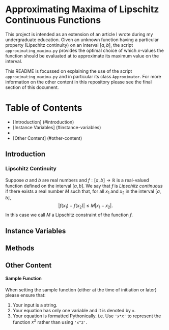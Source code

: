# Approximating Maxima of Lipschitz Continuous Functions

This project is intended as an extension of an article I wrote during my undergraduate education. Given an unknown function having a particular property (Lipschitz continuity) on an interval $[a,b]$, the script `approximating_maxima.py` provides the optimal choice of which $x$-values the function should be evaluated at to approximate its maximum value on the interval.

This README is focussed on explaining the use of the script `approximating_maxima.py` and in particular its class `Approximator`. For more information on the other content in this repository please see the final section of this document.

# Table of Contents
- [Introduction] (#introduction)
- [Instance Variables] (#instance-variables)
- 
- [Other Content] (#other-content)

## Introduction

### Lipschitz Continuity
Suppose $a$ and $b$ are real numbers and $f:[a,b]\to\mathbb{R}$ is a real-valued function defined on the interval $[a,b]$. We say that $f$ is *Lipschitz continuous* if there exists a real number $M$ such that, for all $x_1$ and $x_2$ in the interval $[a,b]$,
$$|f(x_{1})-f(x_{2})|\leq M|x_{1}-x_{2}|.$$
In this case we call $M$ a Lipschitz constraint of the function $f$. 

## Instance Variables

## Methods

## Other Content 


#### Sample Function
When setting the sample function (either at the time of initiation or later) please ensure that:

1. Your input is a string.
2. Your equation has only one variable and it is denoted by `x`.
3. Your equation is formatted Pythonically. i.e. Use <em>`'x*x'`</em> to represent the function $x^2$ rather than using `'x^2'`.


